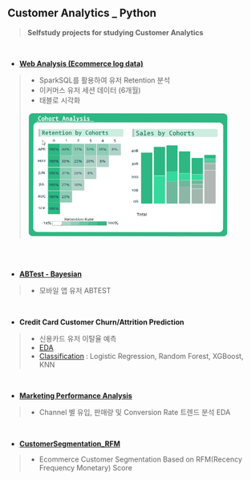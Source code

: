 
## Customer Analytics _ Python
>  **Selfstudy projects for studying Customer Analytics**

</br>

* **[Web Analysis (Ecommerce log data)](https://nbviewer.jupyter.org/github/ttobaegi/Selfstudy_python/blob/main/Customer%20Analytics/WebAnalytics_Spark_EDA.ipynb)**
>  * SparkSQL를 활용하여 유저 Retention 분석
>  * 이커머스 유저 세션 데이터 (6개월)
>  * 태블로 시각화
  >   <img src="https://github.com/ttobaegi/visualization/blob/main/Retention.gif" width="400" height="250">
</br>
</br>

* **[ABTest - Bayesian](https://nbviewer.jupyter.org/github/ttobaegi/Selfstudy_python/blob/main/Customer%20Analytics/ABTest_Bayesian_MobileAppUsers.ipynb)**
>  * 모바일 앱 유저 ABTEST
</br>

* **Credit Card Customer Churn/Attrition Prediction**
>  * 신용카드 유저 이탈율 예측
>  * [EDA](https://nbviewer.jupyter.org/github/ttobaegi/Selfstudy_python/blob/main/Customer%20Analytics/CreditCardCustomerChurn_EDA.ipynb) 
>  * [Classification](https://nbviewer.jupyter.org/github/ttobaegi/Selfstudy_python/blob/main/Customer%20Analytics/CreditCardCustomerChurn_Modeling.ipynb)  : Logistic Regression, Random Forest, XGBoost, KNN
</br>

* **[Marketing Performance Analysis](https://nbviewer.jupyter.org/github/ttobaegi/Selfstudy_python/blob/main/Customer%20Analytics/MarketingAnalysis_EDA.ipynb)**
>  * Channel 별 유입, 판매량 및 Conversion Rate 트렌드 분석 EDA
</br>

* **[CustomerSegmentation_RFM](https://nbviewer.jupyter.org/github/ttobaegi/Selfstudy_python/blob/main/Customer%20Analytics/CustomerSegmentation_RFM.ipynb)**
>  * Ecommerce Customer Segmentation Based on RFM(Recency Frequency Monetary) Score

